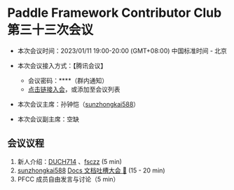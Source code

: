 # Paddle Framework Contributor Club 第三十三次会议

- 本次会议时间：2023/01/11 19:00-20:00 (GMT+08:00) 中国标准时间 - 北京

- 本次会议接入方式：【腾讯会议】

  - 会议密码：\*\*\*\*（群内通知）
  - [点击链接入会](https://meeting.tencent.com/dm/PW1XmCeX2Ur7)，或添加至会议列表

- 本次会议主席：孙钟恺（[sunzhongkai588](https://github.com/sunzhongkai588)）

- 本次会议副主席：空缺

## 会议议程

1. 新人介绍：[DUCH714](https://github.com/DUCH714) 、[fsczz](https://github.com/fsczz) (5 min)
2. [sunzhongkai588](https://github.com/sunzhongkai588) [Docs 文档吐槽大会 💬](https://github.com/PaddlePaddle/Paddle/issues/60686) (15 - 20 min)
3. PFCC 成员自由发言与讨论（5 min）
